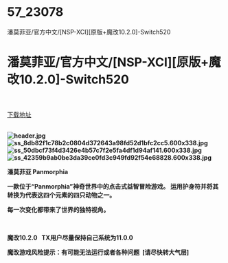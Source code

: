 # 57_23078
潘莫菲亚/官方中文/[NSP-XCI][原版+魔改10.2.0]-Switch520
# 潘莫菲亚/官方中文/[NSP-XCI][原版+魔改10.2.0]-Switch520
 <br/></br>
[下载地址](https://www.switch520.cc/article/23078 "下载地址")
<br/></br>

<p><strong><img title="header.jpg" src="https://www.switch520.cc/muke_img/2021_10_09_5b857a2b2290b.jpg" alt="header.jpg"></strong><br>
<strong><img title="ss_8db82f1c78b2c0804d372643a98fd52d1bfc2cc5.600x338.jpg" src="https://www.switch520.cc/muke_img/2021_10_09_e3b53a8e791f7.jpg" alt="ss_8db82f1c78b2c0804d372643a98fd52d1bfc2cc5.600x338.jpg"></strong><br>
<strong><img title="ss_50dbcf73f4d3426e4b57c7f2e5fa4df1d94af141.600x338.jpg" src="https://www.switch520.cc/muke_img/2021_10_09_cb6a0ca744557.jpg" alt="ss_50dbcf73f4d3426e4b57c7f2e5fa4df1d94af141.600x338.jpg"></strong><br>
<strong><img title="ss_42359b9ab0be3da39ce0fd3c949fd92f54e68828.600x338.jpg" src="https://www.switch520.cc/muke_img/2021_10_09_58f0b2f451b10.jpg" alt="ss_42359b9ab0be3da39ce0fd3c949fd92f54e68828.600x338.jpg">&nbsp;</strong></p>
<p><strong>潘莫菲亚 Panmorphia</strong></p>
<p><strong>一款位于“Panmorphia”神奇世界中的点击式益智冒险游戏。 运用护身符并将其转换为代表这四个元素的四只动物之一。</strong></p>
<p><strong>每一次变化都带来了世界的独特视角。</strong></p>
<p>&nbsp;</p>
<p><strong>魔改10.2.0 &nbsp;&nbsp;TX用户尽量保持自己系统为11.0.0</strong></p>
<p><strong>魔改游戏风险提示：有可能无法运行或者各种问题 &nbsp;[请尽快转大气层]</strong></p>
